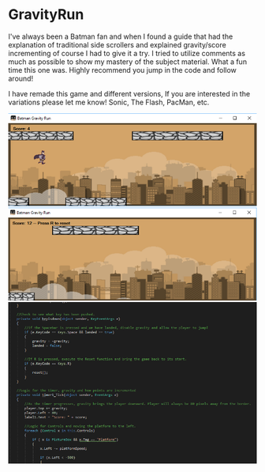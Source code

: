 # GravityRun

I've always been a Batman fan and when I found a guide that had the explanation of traditional side scrollers and explained gravity/score incrementing
of course I had to give it a try. I tried to utilize comments as much as possible to show my mastery of the subject material. What a fun time this one was.
Highly recommend you jump in the code and follow around! 

I have remade this game and different versions, If you are interested in the variations please let me know! Sonic, The Flash, PacMan, etc.


![alt text](https://github.com/abelberhane/GravityRun/blob/master/gravityRun/Assets/GoSH.png?raw=true)
![alt text](https://github.com/abelberhane/GravityRun/blob/master/gravityRun/Assets/FailSH.png?raw=true)
![alt text](https://github.com/abelberhane/GravityRun/blob/master/gravityRun/Assets/CodeSH.png?raw=true)
